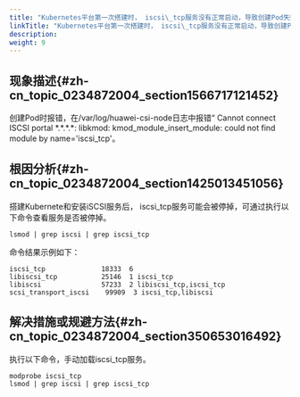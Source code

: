 ```yaml
---
title: "Kubernetes平台第一次搭建时， iscsi\_tcp服务没有正常启动，导致创建Pod失败"
linkTitle: "Kubernetes平台第一次搭建时， iscsi\_tcp服务没有正常启动，导致创建Pod失败"
description: 
weight: 9
---
```


## 现象描述{#zh-cn_topic_0234872004_section1566717121452}

创建Pod时报错，在/var/log/huawei-csi-node日志中报错“ Cannot connect ISCSI portal \*.\*.\*.\*: libkmod: kmod\_module\_insert\_module: could not find module by name='iscsi\_tcp'。

## 根因分析{#zh-cn_topic_0234872004_section1425013451056}

搭建Kubernete和安装iSCSI服务后， iscsi\_tcp服务可能会被停掉，可通过执行以下命令查看服务是否被停掉。

```
lsmod | grep iscsi | grep iscsi_tcp
```

命令结果示例如下：

```
iscsi_tcp              18333  6 
libiscsi_tcp           25146  1 iscsi_tcp
libiscsi               57233  2 libiscsi_tcp,iscsi_tcp
scsi_transport_iscsi    99909  3 iscsi_tcp,libiscsi
```

## 解决措施或规避方法{#zh-cn_topic_0234872004_section350653016492}

执行以下命令，手动加载iscsi\_tcp服务。

```
modprobe iscsi_tcp
lsmod | grep iscsi | grep iscsi_tcp
```

